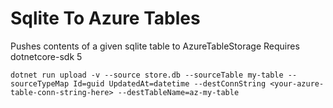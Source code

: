 # Sqlite To Azure Tables

Pushes contents of a given sqlite table to AzureTableStorage
Requires dotnetcore-sdk 5

```
dotnet run upload -v --source store.db --sourceTable my-table --sourceTypeMap Id=guid UpdatedAt=datetime --destConnString <your-azure-table-conn-string-here> --destTableName=az-my-table
```
